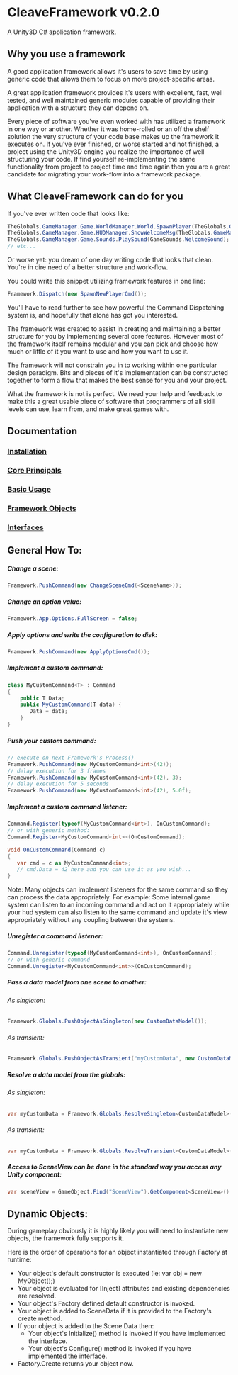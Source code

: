 ﻿# CleaveFramework v0.2.0

A Unity3D C# application framework.

## Why you use a framework

A good application framework allows it's users to save time by using generic code that allows them to focus on more project-specific areas.  

A great application framework provides it's users with excellent, fast, well tested, and well maintained generic modules capable of providing their application with a structure they can depend on.

Every piece of software you've even worked with has utilized a framework in one way or another.  Whether it was home-rolled or an off the shelf solution the very structure of your code base makes up the framework it executes on.  If you've ever finished, or worse started and not finished, a project using the Unity3D engine you realize the importance of well structuring your code.  If find yourself re-implementing the same functionality from project to project time and time again then you are a great candidate for migrating your work-flow into a framework package.

## What CleaveFramework can do for you

If you've ever written code that looks like:

```csharp
TheGlobals.GameManager.Game.WorldManager.World.SpawnPlayer(TheGlobals.GameManager.Game.PlayerManager.MakeNewPlayer());
TheGlobals.GameManager.Game.HUDManager.ShowWelcomeMsg(TheGlobals.GameManager.Game.PlayerManager.Player.Name);
TheGlobals.GameManager.Game.Sounds.PlaySound(GameSounds.WelcomeSound);
// etc...
```

Or worse yet: you dream of one day writing code that looks that clean.  You're in dire need of a better structure and work-flow.

You could write this snippet utilizing framework features in one line:
```csharp
Framework.Dispatch(new SpawnNewPlayerCmd());
```
You'll have to read further to see how powerful the Command Dispatching system is, and hopefully that alone has got you interested.

The framework was created to assist in creating and maintaining a better structure for you by implementing several core features.  However most of the framework itself remains modular and you can pick and choose how much or little of it you want to use and how you want to use it.

The framework will not constrain you in to working within one particular design paradigm.  Bits and pieces of it's implementation can be constructed together to form a flow that makes the best sense for you and your project.

What the framework is not is perfect.  We need your help and feedback to make this a great usable piece of software that programmers of all skill levels can use, learn from, and make great games with.

## Documentation

### [Installation](../master/Docs/Installation.md)
### [Core Principals](../master/Docs/CorePrincipals.md)
### [Basic Usage](../master/Docs/BasicUsage.md)
### [Framework Objects](../master/Docs/FrameworkObjectsTOC.md)
### [Interfaces](../master/Docs/Interfaces.md)

## General How To:

##### Change a scene:
```csharp
Framework.PushCommand(new ChangeSceneCmd(<SceneName>));
```
##### Change an option value:
```csharp
Framework.App.Options.FullScreen = false;
```
##### Apply options and write the configuration to disk:
```csharp
Framework.PushCommand(new ApplyOptionsCmd());
```
##### Implement a custom command:
```csharp
class MyCustomCommand<T> : Command
{
    public T Data;
    public MyCustomCommand(T data) {
       Data = data;
    }
}
```
##### Push your custom command:
```csharp
// execute on next Framework's Process()
Framework.PushCommand(new MyCustomCommand<int>(42));
// delay execution for 3 frames
Framework.PushCommand(new MyCustomCommand<int>(42), 3);
// delay execution for 5 seconds
Framework.PushCommand(new MyCustomCommand<int>(42), 5.0f);
```
##### Implement a custom command listener:
```csharp
Command.Register(typeof(MyCustomCommand<int>), OnCustomCommand);
// or with generic method:
Command.Register<MyCustomCommand<int>>(OnCustomCommand);
```

```csharp
void OnCustomCommand(Command c)
{
   var cmd = c as MyCustomCommand<int>;
   // cmd.Data = 42 here and you can use it as you wish...
}
```
Note: Many objects can implement listeners for the same command so they can process the data appropriately.  For example: Some internal game system can listen to an incoming command and act on it appropriately while your hud system can also listen to the same command and update it's view appropriately without any coupling between the systems.

##### Unregister a command listener:
```csharp
Command.Unregister(typeof(MyCustomCommand<int>), OnCustomCommand);
// or with generic command
Command.Unregister<MyCustomCommand<int>>(OnCustomCommand);
``` 
##### Pass a data model from one scene to another:
###### As singleton:
```csharp
Framework.Globals.PushObjectAsSingleton(new CustomDataModel());
```
###### As transient:
```csharp
Framework.Globals.PushObjectAsTransient("myCustomData", new CustomDataModel());
```
##### Resolve a data model from the globals:
###### As singleton:
```csharp
var myCustomData = Framework.Globals.ResolveSingleton<CustomDataModel>() as CustomDataModel;
``` 
###### As transient:
```csharp
var myCustomData = Framework.Globals.ResolveTransient<CustomDataModel>("myCustomData") as CustomDataModel;
```
##### Access to SceneView can be done in the standard way you access any Unity component:
```csharp
var sceneView = GameObject.Find("SceneView").GetComponent<SceneView>() as SceneView;
```


## Dynamic Objects:

During gameplay obviously it is highly likely you will need to instantiate new objects, the framework fully supports it.

Here is the order of operations for an object instantiated through Factory at runtime:
 - Your object's default constructor is executed (ie: var obj = new MyObject();)
 - Your object is evaluated for [Inject] attributes and existing dependencies are resolved.
 - Your object's Factory defined default constructor is invoked.
 - Your object is added to SceneData if it is provided to the Factory's create method.
  - If your object is added to the Scene Data then: 
    - Your object's Initialize() method is invoked if you have implemented the interface.
    - Your object's Configure() method is invoked if you have implemented the interface.
 - Factory.Create returns your object now.
